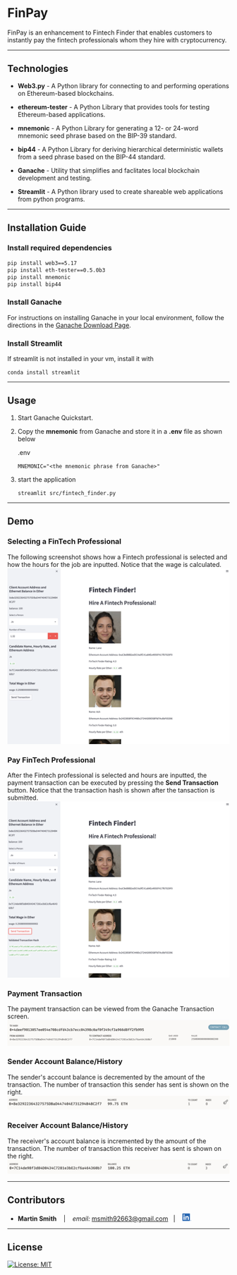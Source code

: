 # FinPay

FinPay is an enhancement to Fintech Finder that enables customers to instantly pay the fintech professionals whom they hire with cryptocurrency.

---

## Technologies

* **Web3.py** - A Python library for connecting to and performing operations on Ethereum-based blockchains.

* **ethereum-tester** - A Python Library that provides tools for testing Ethereum-based applications.

* **mnemonic** - A Python Library for generating a 12- or 24-word mnemonic seed phrase based on the BIP-39 standard.

* **bip44** - A Python Library for deriving hierarchical deterministic wallets from a seed phrase based on the BIP-44 standard.

* **Ganache** - Utility that simplifies and faclitates local blockchain development and testing.

* **Streamlit** - A Python library used to create shareable web applications from python programs.

---

## Installation Guide

### Install required dependencies

```
pip install web3==5.17
pip install eth-tester==0.5.0b3
pip install mnemonic
pip install bip44
```

### Install Ganache

For instructions on installing Ganache in your local environment, follow the directions in the [Ganache Download Page](https://www.trufflesuite.com/ganache).

### Install Streamlit
If streamlit is not installed in your vm, install it with
```
conda install streamlit
```

---

## Usage

1. Start Ganache Quickstart.
2. Copy the **mnemonic** from Ganache and store it in a **.env** file as shown below

    .env
    ```
    MNEMONIC="<the mnemonic phrase from Ganache>"
    ```

3. start the application

    ```
    streamlit src/fintech_finder.py
    ```
    
---

## Demo


### Selecting a FinTech Professional
The following screenshot shows how a Fintech professional is selected and how the hours for the job are inputted.  Notice that the wage is calculated. 
![select fintech professional](/images/finpay_select_professional.png)

### Pay FinTech Professional
After the Fintech professional is selected and hours are inputted, the payment transaction can be executed by pressing the **Send Transaction**  button.  Notice that the transaction hash is shown after the tansaction is submitted.
![pay fintech professional](/images/finpay_pay_professional.png)

### Payment Transaction
The payment transaction can be viewed from the Ganache Transaction screen.
![payment transaction](/images/finpay_transaction.png)

### Sender Account Balance/History
The sender's account balance is decremented by the amount of the transaction.  The number of transaction this sender has sent is shown on the right.
![sender balance](/images/finpay_sender_balance.png)

### Receiver Account Balance/History
The receiver's account balance is incremented by the amount of the transaction.  The number of transaction this receiver has sent is shown on the right.
![receiver balance](/images/finpay_receiver_balance.png)

---

## Contributors

*  **Martin Smith** <span>&nbsp;&nbsp;</span> |
<span>&nbsp;&nbsp;</span> *email:* msmith92663@gmail.com <span>&nbsp;&nbsp;</span>|
<span>&nbsp;&nbsp;</span> [<img src="images/LI-In-Bug.png" alt="in" width="20"/>](https://www.linkedin.com/in/smithmartinp/)


---

## License

[![License: MIT](https://img.shields.io/badge/License-MIT-yellow.svg)](LICENSE)